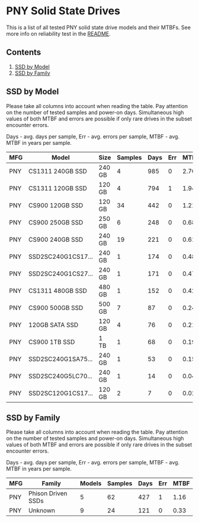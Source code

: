 PNY Solid State Drives
======================

This is a list of all tested PNY solid state drive models and their MTBFs. See
more info on reliability test in the [README](https://github.com/bsdhw/SMART).

Contents
--------

1. [ SSD by Model  ](#ssd-by-model)
2. [ SSD by Family ](#ssd-by-family)

SSD by Model
------------

Please take all columns into account when reading the table. Pay attention on the
number of tested samples and power-on days. Simultaneous high values of both MTBF
and errors are possible if only rare drives in the subset encounter errors.

Days - avg. days per sample,
Err  - avg. errors per sample,
MTBF - avg. MTBF in years per sample.

| MFG       | Model              | Size   | Samples | Days  | Err   | MTBF |
|-----------|--------------------|--------|---------|-------|-------|------|
| PNY       | CS1311 240GB SSD   | 240 GB | 4       | 985   | 0     | 2.70   |
| PNY       | CS1311 120GB SSD   | 120 GB | 4       | 794   | 1     | 1.94   |
| PNY       | CS900 120GB SSD    | 120 GB | 34      | 442   | 0     | 1.21   |
| PNY       | CS900 250GB SSD    | 250 GB | 6       | 248   | 0     | 0.68   |
| PNY       | CS900 240GB SSD    | 240 GB | 19      | 221   | 0     | 0.61   |
| PNY       | SSD2SC240G1CS17... | 240 GB | 1       | 174   | 0     | 0.48   |
| PNY       | SSD2SC240G1CS27... | 240 GB | 1       | 171   | 0     | 0.47   |
| PNY       | CS1311 480GB SSD   | 480 GB | 1       | 152   | 0     | 0.42   |
| PNY       | CS900 500GB SSD    | 500 GB | 7       | 87    | 0     | 0.24   |
| PNY       | 120GB SATA SSD     | 120 GB | 4       | 76    | 0     | 0.21   |
| PNY       | CS900 1TB SSD      | 1 TB   | 1       | 68    | 0     | 0.19   |
| PNY       | SSD2SC240G1SA75... | 240 GB | 1       | 53    | 0     | 0.15   |
| PNY       | SSD2SC240G5LC70... | 240 GB | 1       | 14    | 0     | 0.04   |
| PNY       | SSD2SC120G1CS17... | 120 GB | 2       | 7     | 0     | 0.02   |

SSD by Family
-------------

Please take all columns into account when reading the table. Pay attention on the
number of tested samples and power-on days. Simultaneous high values of both MTBF
and errors are possible if only rare drives in the subset encounter errors.

Days - avg. days per sample,
Err  - avg. errors per sample,
MTBF - avg. MTBF in years per sample.

| MFG       | Family                 | Models | Samples | Days  | Err   | MTBF |
|-----------|------------------------|--------|---------|-------|-------|------|
| PNY       | Phison Driven SSDs     | 5      | 62      | 427   | 1     | 1.16   |
| PNY       | Unknown                | 9      | 24      | 121   | 0     | 0.33   |
